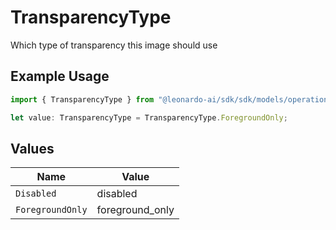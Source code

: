 # TransparencyType

Which type of transparency this image should use

## Example Usage

```typescript
import { TransparencyType } from "@leonardo-ai/sdk/sdk/models/operations";

let value: TransparencyType = TransparencyType.ForegroundOnly;
```

## Values

| Name             | Value            |
| ---------------- | ---------------- |
| `Disabled`       | disabled         |
| `ForegroundOnly` | foreground_only  |